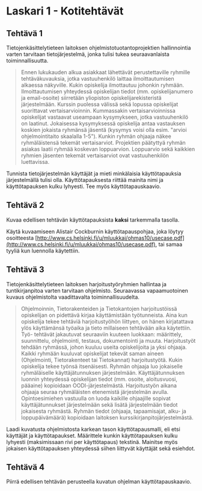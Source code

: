 # Laskari 1 - Kotitehtävät

## Tehtävä 1

Tietojenkäsittelytieteen laitoksen ohjelmistotuotantoprojektien hallinnointia varten tarvitaan tietojärjestelmä, jonka tulisi tukea seuraavanlaista toiminnallisuutta.

> Ennen lukukauden alkua asiakkaat lähettävät perustettaville ryhmille tehtäväkuvauksia, jotka vastuuhenkilö laittaa ilmoittautumisen alkaessa näkyville. Kukin opiskelija ilmottautuu johonkin ryhmään. Ilmoittautumisen yhteydessä opiskelijan tiedot (mm. opiskelijanumero ja email-osoite) siirretään yliopiston opiskelijarekisteristä järjestelmään. Kurssin puolessa välissä sekä lopussa opiskelijat suorittavat vertaisarvioinnin. Kummassakin vertaisarvioinnissa opiskelijat vastaavat useampaan kysymykseen, jotka vastuuhenkilö on laatinut. Jokaisessa kysymyksessä opiskelija antaa vastauksen koskien jokaista ryhmänsä jäsentä (kysymys voisi olla esim. "arvioi ohjelmointitaito skaalalla 1-5"). Kunkin ryhmän ohjaaja näkee ryhmäläistensä tekemät vertaisarviot. Projektien päätyttyä ryhmän asiakas laatii ryhmää koskevan loppuarvion. Loppuarvio sekä kaikkien ryhmien jäsenten tekemät vertaisarviot ovat vastuuhenkilön luettavissa.

Tunnista tietojärjestelmän käyttäjät ja mieti minkälaisia käyttötapauksia järjestelmällä tulisi olla. Käyttötapauksesta riittää mainita nimi ja käyttötapauksen kulku lyhyesti. Tee myös käyttötapauskaavio.

## Tehtävä 2

Kuvaa edellisen tehtävän käyttötapauksista __kaksi__ tarkemmalla tasolla.

Käytä kuvaamiseen Alistair Cockburnin käyttötapauspohjaa, joka löytyy osoitteesta [http://www.cs.helsinki.fi/u/mluukkai/ohmas10/usecase.pdf](http://www.cs.helsinki.fi/u/mluukkai/ohmas10/usecase.pdf),  tai samaa tyyliä kun luennolla käytettiin.

## Tehtävä 3

Tietojenkäsittelytieteen laitoksen harjoitustyöryhmien hallintaa ja tuntikirjanpitoa varten tarvitaan ohjelmisto. Seuraavassa vapaamuotoinen kuvaus ohjelmistolta vaadittavalta toiminnallisuudelta.

> Ohjelmoinnin, Tietorakenteiden ja Tietokantojen harjoitustöissä opiskelijan on pidettävä kirjaa käyttämistään työtunneista. Aina kun opiskelija tekee tehtäviä harjoitustyöhön liittyen, on
hänen kirjatattava ylös käyttämänsä työaika ja tieto millaiseen tehtävään aika käytettiin. Työ-
tehtävät jakautuvat seuraaviin kuuteen luokkaan: määrittely, suunnittelu, ohjelmointi, testaus,
dokumentointi ja muuta.
Harjoitustyöt tehdään ryhmässä, johon kuuluu useita opiskelijoita ja yksi ohjaaja. Kaikki ryhmään kuuluvat opiskelijat tekevät saman aineen (Ohjelmointi, Tietorakenteet tai Tietokannat)
harjoitustyötä. Kukin opiskelija tekee työnsä itsenäisesti. Ryhmän ohjaaja luo jokaiselle ryhmäläiselle käyttäjätunnuksen järjestelmään. Käyttäjätunnuksen luonnin yhteydessä opiskelijan
tiedot (mm. osoite, aloitusvuosi, pääaine) kopioidaan OODI-järjestelmästä. Harjoitustyön aikana ohjaaja seuraa ryhmäläisten etenemistä järjestelmän avulla. Opintoesimiehen vastuulla
on luoda kaikille ohjaajille sopivat käyttäjätunnukset järjestelmään sekä lisätä järjestelmään
tiedot jokaisesta ryhmästä. Ryhmän tiedot (ohjaaja, tapaamisajat, alku- ja loppupäivämäärä)
kopioidaan laitoksen kurssikirjanpitojärjestelmästä.

Laadi kuvatusta ohjelmistosta karkean tason käyttötapausmalli, eli etsi käyttäjät ja
käyttötapaukset. Määrittele kunkin käyttötapauksen kulku lyhyesti (maksimissaan rivi
per käyttötapaus) tekstinä. Mainitse myös jokaisen käyttötapauksen yhteydessä siihen
liittyvät käyttäjät sekä esiehdot.

## Tehtävä 4

Piirrä edellisen tehtävän perusteella kuvatun ohjelman käyttötapauskaavio.
